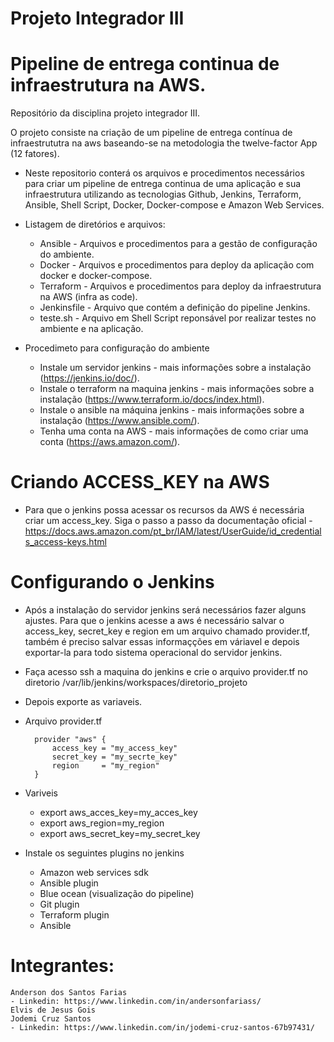 # Projeto Integrador III
# Pipeline de entrega continua de infraestrutura na AWS.
Repositório da disciplina projeto integrador III.

O projeto consiste na criação de um pipeline de entrega contínua de infraestrututra na aws baseando-se na metodologia the twelve-factor App (12 fatores).

- Neste repositorio conterá os arquivos e procedimentos necessários para criar um pipeline de entrega continua de uma aplicação e sua infraestrutura utilizando as tecnologias Github, Jenkins, Terraform, Ansible, Shell Script, Docker, Docker-compose e Amazon Web Services.

- Listagem de diretórios e arquivos:
		
	- Ansible - Arquivos e procedimentos para a gestão de configuração do ambiente.
	- Docker - Arquivos e procedimentos para deploy da aplicação com docker e docker-compose.
	- Terraform - Arquivos e procedimentos para deploy da infraestrutura na AWS (infra as code).
  	- Jenkinsfile - Arquivo que contém a definição do pipeline Jenkins.
	- teste.sh - Arquivo em Shell Script reponsável por realizar testes no ambiente e na aplicação.

- Procedimeto para configuração do ambiente
	
	- Instale um servidor jenkins - mais informações sobre a instalação (https://jenkins.io/doc/).
	- Instale o terraform na maquina jenkins - mais informações sobre a instalação (https://www.terraform.io/docs/index.html).
	- Instale o ansible na máquina jenkins - mais informações sobre a instalação (https://www.ansible.com/).
	- Tenha uma conta na AWS - mais informações de como criar uma conta (https://aws.amazon.com/).
	
# Criando ACCESS_KEY na AWS
- Para que o jenkins possa acessar os recursos da AWS é necessária criar um access_key.
Siga o passo a passo da documentação oficial - https://docs.aws.amazon.com/pt_br/IAM/latest/UserGuide/id_credentials_access-keys.html

# Configurando o Jenkins
- Após a instalação do servidor jenkins será necessários fazer alguns ajustes. Para que o jenkins acesse a aws é necessário salvar o access_key, secret_key e region em um arquivo chamado provider.tf, também é preciso salvar essas informaçções em váriavel e depois exportar-la para todo sistema operacional do servidor jenkins.
- Faça acesso ssh a maquina do jenkins e crie o arquivo provider.tf no diretorio /var/lib/jenkins/workspaces/diretorio_projeto
- Depois exporte as variaveis.

- Arquivo provider.tf

		provider "aws" {
  			access_key = "my_access_key"
  			secret_key = "my_secrte_key"
  			region     = "my_region"
		}

- Variveis	
	- export aws_acces_key=my_acces_key
	- export aws_region=my_region
	- export aws_secret_key=my_secret_key
		
- Instale os seguintes plugins no jenkins
	- Amazon web services sdk
	- Ansible plugin
	- Blue ocean (visualização do pipeline)
	- Git plugin
	- Terraform plugin
	- Ansible


# Integrantes:
	
	Anderson dos Santos Farias
	- Linkedin: https://www.linkedin.com/in/andersonfariass/
	Elvis de Jesus Gois
	Jodemi Cruz Santos
	- Linkedin: https://www.linkedin.com/in/jodemi-cruz-santos-67b97431/	
